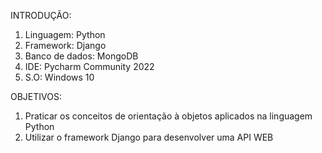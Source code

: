 INTRODUÇÃO:
1. Linguagem: Python
2. Framework: Django
3. Banco de dados: MongoDB
4. IDE: Pycharm Community 2022
5. S.O: Windows 10
 
 
OBJETIVOS:
1. Praticar os conceitos de orientação à objetos aplicados na linguagem Python
2. Utilizar o framework Django para desenvolver uma API WEB
